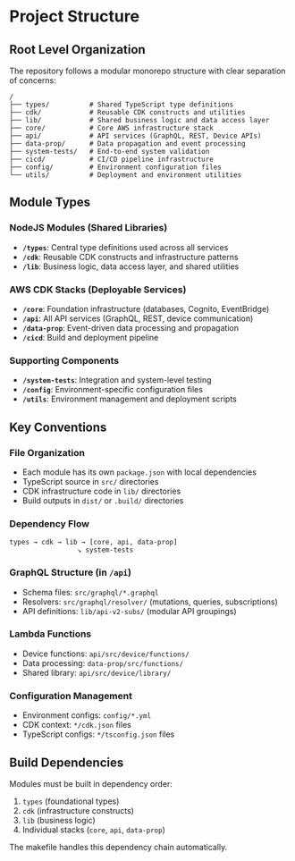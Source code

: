 # Project Structure

## Root Level Organization

The repository follows a modular monorepo structure with clear separation of concerns:

```
/
├── types/          # Shared TypeScript type definitions
├── cdk/            # Reusable CDK constructs and utilities
├── lib/            # Shared business logic and data access layer
├── core/           # Core AWS infrastructure stack
├── api/            # API services (GraphQL, REST, Device APIs)
├── data-prop/      # Data propagation and event processing
├── system-tests/   # End-to-end system validation
├── cicd/           # CI/CD pipeline infrastructure
├── config/         # Environment configuration files
└── utils/          # Deployment and environment utilities
```

## Module Types

### NodeJS Modules (Shared Libraries)
- **`/types`**: Central type definitions used across all services
- **`/cdk`**: Reusable CDK constructs and infrastructure patterns
- **`/lib`**: Business logic, data access layer, and shared utilities

### AWS CDK Stacks (Deployable Services)
- **`/core`**: Foundation infrastructure (databases, Cognito, EventBridge)
- **`/api`**: All API services (GraphQL, REST, device communication)
- **`/data-prop`**: Event-driven data processing and propagation
- **`/cicd`**: Build and deployment pipeline

### Supporting Components
- **`/system-tests`**: Integration and system-level testing
- **`/config`**: Environment-specific configuration files
- **`/utils`**: Environment management and deployment scripts

## Key Conventions

### File Organization
- Each module has its own `package.json` with local dependencies
- TypeScript source in `src/` directories
- CDK infrastructure code in `lib/` directories
- Build outputs in `dist/` or `.build/` directories

### Dependency Flow
```
types → cdk → lib → [core, api, data-prop]
                 ↘ system-tests
```

### GraphQL Structure (in `/api`)
- Schema files: `src/graphql/*.graphql`
- Resolvers: `src/graphql/resolver/` (mutations, queries, subscriptions)
- API definitions: `lib/api-v2-subs/` (modular API groupings)

### Lambda Functions
- Device functions: `api/src/device/functions/`
- Data processing: `data-prop/src/functions/`
- Shared library: `api/src/device/library/`

### Configuration Management
- Environment configs: `config/*.yml`
- CDK context: `*/cdk.json` files
- TypeScript configs: `*/tsconfig.json` files

## Build Dependencies

Modules must be built in dependency order:
1. `types` (foundational types)
2. `cdk` (infrastructure constructs)  
3. `lib` (business logic)
4. Individual stacks (`core`, `api`, `data-prop`)

The makefile handles this dependency chain automatically.